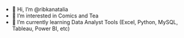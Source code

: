 - 👋 Hi, I’m @ribkanatalia
- 👀 I’m interested in Comics and Tea
- 🌱 I’m currently learning Data Analyst Tools (Excel, Python, MySQL, Tableau, Power BI, etc)

<!---
ribkanatalia/ribkanatalia is a ✨ special ✨ repository because its `README.md` (this file) appears on your GitHub profile.
You can click the Preview link to take a look at your changes.
--->
